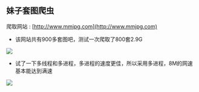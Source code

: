 ## 妹子套图爬虫
爬取网站 : [http://www.mmjpg.com](http://www.mmjpg.com)  

* 该网站共有900多套图吧，测试一次爬取了800套2.9G
 
![](https://github.com/chenjiandongx/mmjpg/blob/master/images/mmjpg_2.png)  

* 试了一下多线程和多进程，多进程的速度更佳，所以采用多进程，8M的网速基本能达到满速  

![](https://github.com/chenjiandongx/mmjpg/blob/master/images/mmjpg_1.png)

